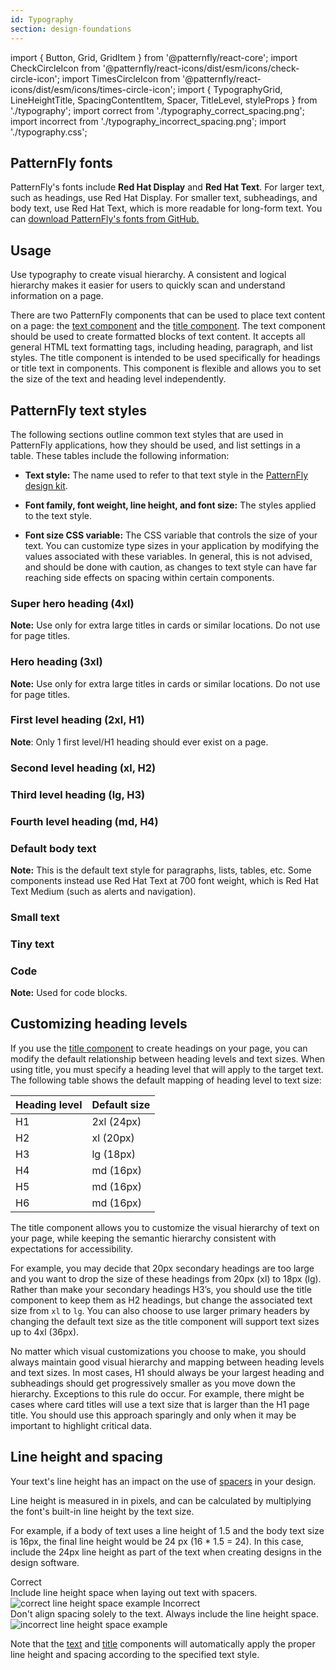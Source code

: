 ```yaml
---
id: Typography
section: design-foundations
---
```


import { Button, Grid, GridItem } from '@patternfly/react-core';
import CheckCircleIcon from '@patternfly/react-icons/dist/esm/icons/check-circle-icon';
import TimesCircleIcon from '@patternfly/react-icons/dist/esm/icons/times-circle-icon';
import { TypographyGrid, LineHeightTitle, SpacingContentItem, Spacer, TitleLevel, styleProps } from './typography';
import correct from './typography_correct_spacing.png';
import incorrect from './typography_incorrect_spacing.png';
import './typography.css';

## PatternFly fonts
PatternFly's fonts include **Red Hat Display** and **Red Hat Text**. For larger text, such as headings, use Red Hat Display. For smaller text, subheadings, and body text, use Red Hat Text, which is more readable for long-form text. You can [download PatternFly's fonts from GitHub.](https://github.com/RedHatOfficial/RedHatFont)

## Usage 
Use typography to create visual hierarchy. A consistent and logical hierarchy makes it easier for users to quickly scan and understand information on a page.

There are two PatternFly components that can be used to place text content on a page: the [text component](/components/text) and the [title component](/components/title). The text component should be used to create formatted blocks of text content. It accepts all general HTML text formatting tags, including heading, paragraph, and list styles. The title component is intended to be used specifically for headings or title text in components. This component is flexible and allows you to set the size of the text and heading level independently.

## PatternFly text styles 
The following sections outline common text styles that are used in PatternFly applications, how they should be used, and list settings in a table. These tables include the following information: 

- **Text style:** The name used to refer to that text style in the [PatternFly design kit](/get-started/design#getting-the-design-kit).

- **Font family, font weight, line height, and font size:** The styles applied to the text style.

- **Font size CSS variable:** The CSS variable that controls the size of your text. You can customize type sizes in your application by modifying the values associated with these variables. In general, this is not advised, and should be done with caution, as changes to text style can have far reaching side effects on spacing within certain components.

### Super hero heading (4xl)

**Note:** Use only for extra large titles in cards or similar locations. Do not use for page titles.

<TitleLevel
  className="pf-v5-c-title pf-m-lg ws-title-level-heading"
  asGrid
  styleProps={styleProps.superHero} />

<div class="--pf-v5-global--spacer--lg"> 
</div>

### Hero heading (3xl)

**Note:** Use only for extra large titles in cards or similar locations. Do not use for page titles.

<TitleLevel
  className="pf-v5-c-title pf-m-lg ws-title-level-heading"
  asGrid
  styleProps={styleProps.hero} />
<div class="--pf-v5-global--spacer--lg">
</div>

### First level heading (2xl, H1)

**Note**: Only 1 first level/H1 heading should ever exist on a page.

<TitleLevel
  className="pf-v5-c-title pf-m-lg ws-title-level-heading"
  asGrid
  styleProps={styleProps.first} />
<div class="--pf-v5-global--spacer--lg">
</div>

### Second level heading (xl, H2)

<TitleLevel
  className="pf-v5-c-title pf-m-lg ws-title-level-heading"
  asGrid
  styleProps={styleProps.second} />
<div class="--pf-v5-global--spacer--lg">
</div>

### Third level heading (lg, H3)

<TitleLevel
  className="pf-v5-c-title pf-m-lg ws-title-level-heading"
  asGrid
  styleProps={styleProps.third} />
<div class="--pf-v5-global--spacer--lg">
</div>

### Fourth level heading (md, H4)

<TitleLevel
  className="pf-v5-c-title pf-m-lg ws-title-level-heading"
  asGrid
  styleProps = {styleProps.fourth} />
<div class="--pf-v5-global--spacer--lg">
</div>

### Default body text 

**Note:** This is the default text style for paragraphs, lists, tables, etc. Some components instead use Red Hat Text at 700 font weight, which is Red Hat Text Medium (such as alerts and navigation).

<TitleLevel
  className="pf-v5-c-title pf-m-lg ws-title-level-heading"
  asGrid
  styleProps = {styleProps.body} />
<div class="--pf-v5-global--spacer--lg">
</div>

### Small text

<TitleLevel
  className="pf-v5-c-title pf-m-lg ws-title-level-heading"
  asGrid
  styleProps = {styleProps.small} />
<div class="--pf-v5-global--spacer--lg">
</div>

### Tiny text

<TitleLevel
  className="pf-v5-c-title pf-m-lg ws-title-level-heading"
  asGrid
  styleProps = {styleProps.tiny} />
<div class="--pf-v5-global--spacer--lg">
</div>

### Code

**Note:** Used for code blocks.

<TitleLevel
  className="pf-v5-c-title pf-m-lg ws-title-level-heading"
  asGrid
  styleProps = {styleProps.code} />
<div class="--pf-v5-global--spacer--lg">
</div>

## Customizing heading levels
If you use the [title component](/components/title) to create headings on your page, you can modify the default relationship between heading levels and text sizes. When using title, you must specify a heading level that will apply to the target text. The following table shows the default mapping of heading level to text size:

| Heading level | Default size|
|----|-----------|
| H1 | 2xl (24px)|
| H2 | xl (20px) |
| H3 | lg (18px) |
| H4 | md (16px) |
| H5 | md (16px) |
| H6 | md (16px) |

The title component allows you to customize the visual hierarchy of text on your page, while keeping the semantic hierarchy consistent with expectations for accessibility. 

For example, you may decide that 20px secondary headings are too large and you want to drop the size of these headings from 20px (xl) to 18px (lg). Rather than make your secondary headings H3’s, you should use the title component to keep them as H2 headings, but change the associated text size from `xl` to `lg`. You can also choose to use larger primary headers by changing the default text size as the title component will support text sizes up to 4xl (36px).

No matter which visual customizations you choose to make, you should always maintain good visual hierarchy and mapping between heading levels and text sizes. In most cases, H1 should always be your largest heading and subheadings should get progressively smaller as you move down the hierarchy. Exceptions to this rule do occur. For example, there might be cases where card titles will use a text size that is larger than the H1 page title. You should use this approach sparingly and only when it may be important to highlight critical data.

## Line height and spacing
Your text's line height has an impact on the use of [spacers](/design-foundations/spacers) in your design.

Line height is measured in in pixels, and can be calculated by multiplying the font's built-in line height by the text size. 

For example, if a body of text uses a line height of 1.5 and the body text size is 16px, the final line height would be 24 px (16 * 1.5 = 24). In this case, include the 24px line height as part of the text when creating designs in the design software. 

<Grid>
  <GridItem span={12}>
    <LineHeightTitle>
      <CheckCircleIcon color="#52A549" />
      <span style={{marginLeft: 'var(--pf-v5-global--spacer--sm)'}}>Correct</span>
    </LineHeightTitle>
    <div>Include line height space when laying out text with spacers.</div>
    <img alt="correct line height space example" style={{maxHeight: '158px', padding: '16px'}} src={correct} />
  </GridItem>
  <GridItem span={12}>
    <LineHeightTitle>
      <TimesCircleIcon color="#CC0000" />
      <span style={{marginLeft: 'var(--pf-v5-global--spacer--sm)'}}>Incorrect</span>
    </LineHeightTitle>
    <div>Don't align spacing solely to the text. Always include the line height space.</div>
    <img alt="incorrect line height space example" style={{maxHeight: '124px', padding: '16px'}} src={incorrect} />
  </GridItem>
</Grid>

Note that the [text](/components/text) and [title](/components/title) components will automatically apply the proper line height and spacing according to the specified text style.
